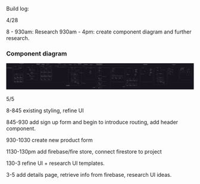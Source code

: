 Build log:

4/28 

8 - 930am: Research
930am - 4pm: create component diagram and further research.

### Component diagram

![Component Diagram](Capstone-Part1.drawio.png)


5/5

8-845 existing styling, refine UI

845-930 add sign up form and begin to introduce routing, add header component.

930-1030 create new product form

1130-130pm add firebase/fire store, connect firestore to project

130-3 refine UI + research UI templates.

3-5 add details page, retrieve info from firebase, research UI ideas.